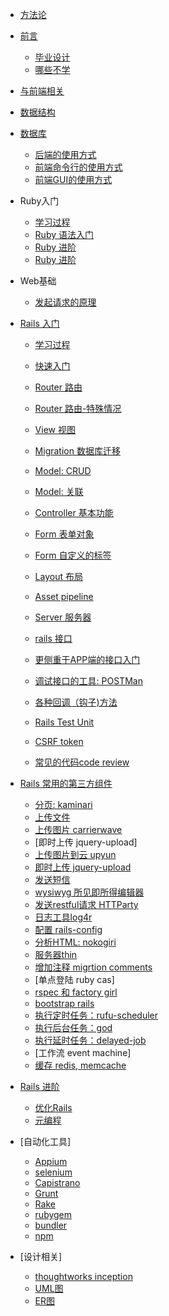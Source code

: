 * [方法论](methodologies.md)
* [前言](preface.md)
  * [毕业设计](biye.md)
  * [哪些不学](part3_rails_premier/buyongxue.md)
* [与前端相关](authentication.md)
* [数据结构](data_structure.md)
* [数据库](database.md)
  * [后端的使用方式](database_server.md)
  * [前端命令行的使用方式](database_command_line.md)
  * [前端GUI的使用方式](database_gui.md)

* Ruby入门
  * [学习过程](part3_rails_premier/ruby_steps.md)
  * [Ruby 语法入门](part3_rails_premier/ruby_premier.md)
  * [Ruby 进阶](part3_rails_premier/ruby_jin_jie.md)
  * [Ruby 进阶 ](part3_rails_premier/ruby_advanced.md)

* Web基础
  * [发起请求的原理](network_basic.md)

* [Rails 入门](part3_rails_premier.md)
  * [学习过程](part3_rails_premier/rails_steps.md)
  * [快速入门](part3_rails_premier/rails_tutorial_from_view.md)
  * [Router 路由](part3_rails_premier/routes.md)
  * [Router 路由-特殊情况](part3_rails_premier/routes_special.md)
  * [View 视图](part3_rails_premier/rails_view.md)
  * [Migration 数据库迁移](migration.md)
  * [Model: CRUD ](crud.md)
  * [Model: 关联](part3_rails_premier/assocication.md)
  * [Controller 基本功能](controller_junior.md)
  * [Form 表单对象](part3_rails_premier/form_object.md)
  * [Form 自定义的标签](form_helpers.md)
  * [Layout 布局](part3_rails_premier/layout.md)
  * [Asset pipeline](part3_rails_premier/asset_pipeline.md)
  * [Server 服务器](part3_rails_premier/rails_thin_deploy.md)
  * [rails 接口](part3_rails_premier/interface_document.md)
  * [更侧重于APP端的接口入门](part3_rails_premier/rails_interface.md)
  * [调试接口的工具: POSTMan](postman.md)
  * [各种回调（钩子)方法](hooks.md)

  * [Rails Test Unit](part3_rails_premier/unit_test.md)
  * [CSRF token](part3_rails_premier/csrf_token.md)
  * [常见的代码code review](code_review.md)

* [Rails 常用的第三方组件](web_components/preface.md)
  * [分页: kaminari](web_components/kaminari.md)
  * [上传文件](web_components/basic_upload.md)
  * [上传图片 carrierwave](web_components/carrierwave.md)
  * [即时上传 jquery-upload]
  * [上传图片到云 upyun](web_components/upyun.md)
  * [即时上传 jquery-upload]()
  * [发送短信](web_components/sms.md)
  * [wysiwyg 所见即所得编辑器](web_components/wysiwyg_ckeditor.md)
  * [发送restful请求  HTTParty](web_components/httparty.md)
  * [日志工具log4r](web_components/log4r.md)
  * [配置 rails-config](web_components/rails_config.md)
  * [分析HTML: nokogiri](web_components/nokogiri.md)
  * [服务器thin](web_components/thin.md)
  * [增加注释 migrtion comments](web_components/migration_comments.md)
  * [单点登陆 ruby cas]
  * [rspec 和 factory girl](web_components/rspec_and_factory_girl.md)
  * [bootstrap rails](web_components/bootstrap.md)
  * [执行定时任务：rufu-scheduler](part3_rails_premier/rufus_scheduler.md)
  * [执行后台任务：god ](part3_rails_premier/rails_god.md)
  * [执行延时任务：delayed-job](part3_rails_premier/delayed_job.md)
  * [工作流 event machine]
  * [缓存 redis, memcache](web_components/redis_memcache.md)
* [Rails 进阶](part4_rails_advanced.md)
  * [优化Rails](part4_rails_advanced/optimzation.md)
  * [元编程](part4_rails_advanced/metaprogramming.md)
* [自动化工具]
  * [Appium](automation_tools/appium.md)
  * [selenium](automation_tools/selenium.md)
  * [Capistrano](automation_tools/capistrano.md)
  * [Grunt](automation_tools/grunt.md)
  * [Rake](automation_tools/rake.md)
  * [rubygem](automation_tools/ruby_gem.md)
  * [bundler](automation_tools/bundler.md)
  * [npm](automation_tools/npm.md)
* [设计相关]
  * [thoughtworks inception](part5_tools_and_theory/inception.md)
  * [UML图](part5_tools_and_theory/uml_diagram.md)
  * [ER图](part5_tools_and_theory/e-r_diagram.md)
